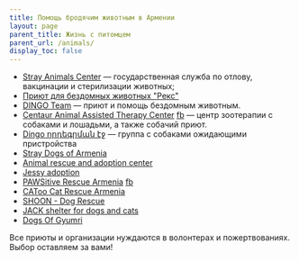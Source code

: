 ```yaml
---
title: Помощь бродячим животным в Армении
layout: page
parent_title: Жизнь с питомцем
parent_url: /animals/
display_toc: false
---
```


- [Stray Animals Center](https://www.facebook.com/profile.php?id=100063538604933) — государственная служба по отлову, вакцинации и стерилизации животных;
- <i class="fa-brands fa-telegram"></i> [Приют для бездомных животных "Рекс"](https://t.me/reksshelterarmenia)
- [DINGO Team](https://www.facebook.com/dingoteam) — приют и помощь бездомным животным.
- [Centaur Animal Assisted Therapy Center](https://centaur.im) [fb](https://www.facebook.com/i.am.centaur/) — центр зоотерапии с собаками и лошадьми, а также собачий приют.
- [Dingo որդեգրման էջ](https://www.facebook.com/Dingo-որդեգրման-էջ-103312678886867/) — группа с собаками ожидающими пристройства
- [Stray Dogs of Armenia](https://facebook.com/straydogsofarmenia)
- [Animal rescue and adoption center](https://www.facebook.com/groups/183049871736741)
- [Jessy adoption](https://www.facebook.com/kendaniner.vordegru)
- [PAWSitive Rescue Armenia](https://instagram.com/pawsitiverescue) [fb](https://www.facebook.com/pawsitivearmenia)
- [CAToo Cat Rescue Armenia](https://www.facebook.com/profile.php?id=100057275926542)
- [SHOON - Dog Rescue](https://www.facebook.com/shoondogrescue)
- [JACK shelter for dogs and cats](https://www.facebook.com/JackShelterArm/)
- [Dogs Of Gyumri](https://instagram.com/dogsofgyumri)

Все приюты и организации нуждаются в волонтерах и пожертвованиях. Выбор оставляем за вами!
